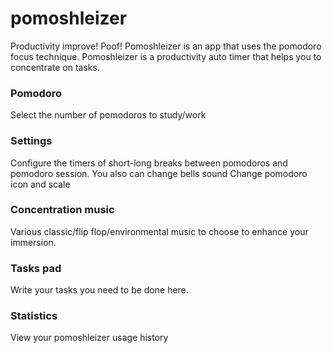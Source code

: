 # pomoshleizer

Productivity improve! Poof!
Pomoshleizer is an app that uses the pomodoro focus technique. Pomoshleizer is a productivity auto timer that helps you
to concentrate on tasks.

### Pomodoro

Select the number of pomodoros to study/work

### Settings

Configure the timers of short-long breaks between pomodoros and pomodoro session. You also can change bells sound Change
pomodoro icon and scale

### Concentration music

Various classic/flip flop/environmental music to choose to enhance your immersion.

### Tasks pad

Write your tasks you need to be done here.

### Statistics

View your pomoshleizer usage history

